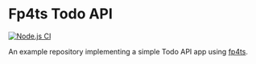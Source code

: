 # Fp4ts Todo API

[![Node.js CI](https://github.com/fp4ts/todo-api-example/actions/workflows/build.yml/badge.svg?branch=master)](https://github.com/fp4ts/todo-api-example/actions/workflows/build.yml)

An example repository implementing a simple Todo API app using [fp4ts](https://github.com/fp4ts/fp4ts).
